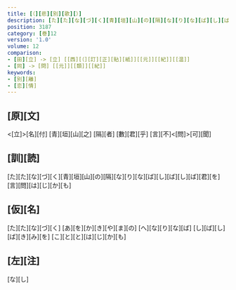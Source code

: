 ```yaml
---
title: [（][悲][別][歌][）]
description: [た][た][な][づ][く][青][垣][山][の][隔][な][り][な][ば][し][ば][し][ば][君][を][言][問][は][じ][か][も]
position: 3187
category: [巻]12
version: '1.0'
volume: 12
comparison:
- [田][立] -> [立] [[西][（][訂][正][貼][紙]][[元]][[紀]][[温]]
- [同] -> [問] [[元]][[類]][[紀]]
keywords:
- [別][離]
- [恋][情]
---
```


## [原][文]

<[立]>[名][付] [青][垣][山][之] [隔][者] [數][君][乎] [言][不]<[問]>[可][聞]

## [訓][読]

[た][た][な][づ][く][青][垣][山][の][隔][な][り][な][ば][し][ば][し][ば][君][を][言][問][は][じ][か][も]

## [仮][名]

[た][た][な][づ][く] [あ][を][か][き][や][ま][の] [へ][な][り][な][ば] [し][ば][し][ば][き][み][を] [こ][と][と][は][じ][か][も]

## [左][注]

[な][し]
